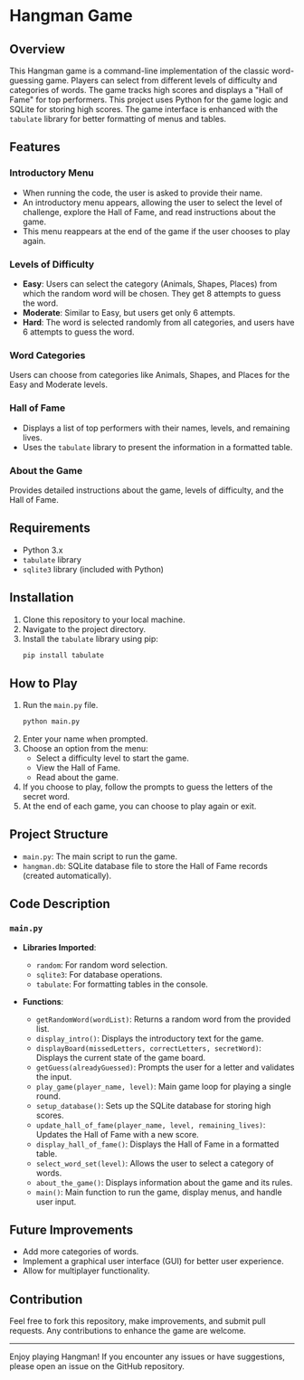 # Hangman Game

## Overview
This Hangman game is a command-line implementation of the classic word-guessing game. Players can select from different levels of difficulty and categories of words. The game tracks high scores and displays a "Hall of Fame" for top performers. This project uses Python for the game logic and SQLite for storing high scores. The game interface is enhanced with the `tabulate` library for better formatting of menus and tables.

## Features

### Introductory Menu
- When running the code, the user is asked to provide their name.
- An introductory menu appears, allowing the user to select the level of challenge, explore the Hall of Fame, and read instructions about the game.
- This menu reappears at the end of the game if the user chooses to play again.

### Levels of Difficulty
- **Easy**: Users can select the category (Animals, Shapes, Places) from which the random word will be chosen. They get 8 attempts to guess the word.
- **Moderate**: Similar to Easy, but users get only 6 attempts.
- **Hard**: The word is selected randomly from all categories, and users have 6 attempts to guess the word.

### Word Categories
Users can choose from categories like Animals, Shapes, and Places for the Easy and Moderate levels.

### Hall of Fame
- Displays a list of top performers with their names, levels, and remaining lives.
- Uses the `tabulate` library to present the information in a formatted table.

### About the Game
Provides detailed instructions about the game, levels of difficulty, and the Hall of Fame.

## Requirements
- Python 3.x
- `tabulate` library
- `sqlite3` library (included with Python)

## Installation
1. Clone this repository to your local machine.
2. Navigate to the project directory.
3. Install the `tabulate` library using pip:
    ```bash
    pip install tabulate
    ```

## How to Play
1. Run the `main.py` file.
    ```bash
    python main.py
    ```
2. Enter your name when prompted.
3. Choose an option from the menu:
    - Select a difficulty level to start the game.
    - View the Hall of Fame.
    - Read about the game.
4. If you choose to play, follow the prompts to guess the letters of the secret word.
5. At the end of each game, you can choose to play again or exit.

## Project Structure
- `main.py`: The main script to run the game.
- `hangman.db`: SQLite database file to store the Hall of Fame records (created automatically).

## Code Description
### `main.py`
- **Libraries Imported**:
    - `random`: For random word selection.
    - `sqlite3`: For database operations.
    - `tabulate`: For formatting tables in the console.

- **Functions**:
    - `getRandomWord(wordList)`: Returns a random word from the provided list.
    - `display_intro()`: Displays the introductory text for the game.
    - `displayBoard(missedLetters, correctLetters, secretWord)`: Displays the current state of the game board.
    - `getGuess(alreadyGuessed)`: Prompts the user for a letter and validates the input.
    - `play_game(player_name, level)`: Main game loop for playing a single round.
    - `setup_database()`: Sets up the SQLite database for storing high scores.
    - `update_hall_of_fame(player_name, level, remaining_lives)`: Updates the Hall of Fame with a new score.
    - `display_hall_of_fame()`: Displays the Hall of Fame in a formatted table.
    - `select_word_set(level)`: Allows the user to select a category of words.
    - `about_the_game()`: Displays information about the game and its rules.
    - `main()`: Main function to run the game, display menus, and handle user input.

## Future Improvements
- Add more categories of words.
- Implement a graphical user interface (GUI) for better user experience.
- Allow for multiplayer functionality.

## Contribution
Feel free to fork this repository, make improvements, and submit pull requests. Any contributions to enhance the game are welcome.

---

Enjoy playing Hangman! If you encounter any issues or have suggestions, please open an issue on the GitHub repository.
